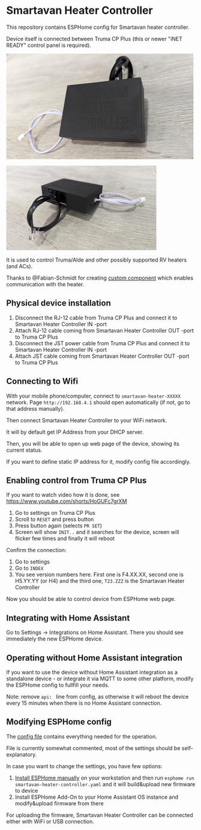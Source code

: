# Smartavan Heater Controller

This repository contains ESPHome config for Smartavan heater controller.

Device itself is connected between Truma CP Plus (this or newer "iNET READY" control panel is required).

![Smartavan heater controller (front)](img/smartavan-heater-controller-front.jpg)

![Smartavan heater controller (back)](img/smartavan-heater-controller-back.jpg)

It is used to control Truma/Alde and other possibly supported RV heaters (and ACs).

Thanks to @Fabian-Schmidt for creating [custom component](https://github.com/Fabian-Schmidt/esphome-truma_inetbox) which enables communication with the heater.

## Physical device installation

1. Disconnect the RJ-12 cable from Truma CP Plus and connect it to Smartavan Heater Controller IN -port
2. Attach RJ-12 cable coming from Smartavan Heater Controller OUT -port to Truma CP Plus
3. Disconnect the JST power cable from Truma CP Plus and connect it to Smartavan Heater Controller IN -port
4. Attach JST cable coming from Smartavan Heater Controller OUT -port to Truma CP Plus

## Connecting to Wifi

With your mobile phone/computer, connect to `smartavan-heater-XXXXX` network. Page `http://192.168.4.1` should open automatically (if not, go to that address manually).

Then connect Smartavan Heater Controller to your WiFi network.

It will by default get IP Address from your DHCP server.

Then, you will be able to open up web page of the device, showing its current status.

If you want to define static IP address for it, modify config file accordingly.

## Enabling control from Truma CP Plus

If you want to watch video how it is done, see https://www.youtube.com/shorts/HoGUFc7grXM

1. Go to settings on Truma CP Plus
2. Scroll to `RESET` and press button
3. Press button again (selects `PR SET`)
4. Screen will show `INIT..` and it searches for the device, screen will flicker few times and finally it will reboot

Confirm the connection:
1. Go to settings
2. Go to `INDEX`
3. You see version numbers here. First one is F4.XX.XX, second one is H5.YY.YY (or H4) and the third one, `T23.ZZZ` is the Smartavan Heater Controller

Now you should be able to control device from ESPHome web page.

## Integrating with Home Assistant

Go to Settings -> Integrations on Home Assistant. There you should see immediately the new ESPHome device.

## Operating without Home Assistant integration

If you want to use the device without Home Assistant integration as a standalone device - or integrate it via MQTT to some other platform, modify the ESPHome config to fullfill your needs.

Note: remove `api: ` line from config, as otherwise it will reboot the device every 15 minutes when there is no Home Assistant connection.

## Modifying ESPHome config

The [config file](https://github.com/smartavan/smartavan-heater-controller/blob/main/smartavan-heater-controller.yaml) contains everything needed for the operation.

File is currently somewhat commented, most of the settings should be self-explanatory.

In case you want to change the settings, you have few options:
1. [Install ESPHome manually](https://esphome.io/guides/installing_esphome.html) on your workstation and then run `esphome run smartavan-heater-controller.yaml` and it will build&upload new firmware to device
2. Install ESPHome Add-On to your Home Assistant OS instance and modify&upload firmware from there

For uploading the firmware, Smartavan Heater Controller can be connected either with WiFi or USB connection.